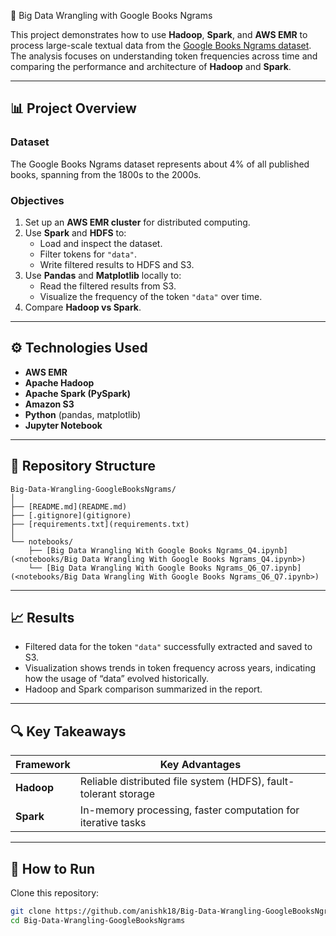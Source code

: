  🧠 Big Data Wrangling with Google Books Ngrams

This project demonstrates how to use **Hadoop**, **Spark**, and **AWS EMR** to process large-scale textual data from the [Google Books Ngrams dataset](https://aws.amazon.com/opendata/public-datasets/google-books-ngrams/).  
The analysis focuses on understanding token frequencies across time and comparing the performance and architecture of **Hadoop** and **Spark**.

---

## 📊 Project Overview

### Dataset
The Google Books Ngrams dataset represents about 4% of all published books, spanning from the 1800s to the 2000s.  


### Objectives
1. Set up an **AWS EMR cluster** for distributed computing.
2. Use **Spark** and **HDFS** to:
   - Load and inspect the dataset.
   - Filter tokens for `"data"`.
   - Write filtered results to HDFS and S3.
3. Use **Pandas** and **Matplotlib** locally to:
   - Read the filtered results from S3.
   - Visualize the frequency of the token `"data"` over time.
4. Compare **Hadoop vs Spark**.

---

## ⚙️ Technologies Used
- **AWS EMR**
- **Apache Hadoop**
- **Apache Spark (PySpark)**
- **Amazon S3**
- **Python** (pandas, matplotlib)
- **Jupyter Notebook**

---

## 🧩 Repository Structure

```
Big-Data-Wrangling-GoogleBooksNgrams/
│
├── [README.md](README.md)
├── [.gitignore](gitignore)
├── [requirements.txt](requirements.txt)
│
└── notebooks/
    ├── [Big Data Wrangling With Google Books Ngrams_Q4.ipynb](<notebooks/Big Data Wrangling With Google Books Ngrams_Q4.ipynb>)
    └── [Big Data Wrangling With Google Books Ngrams_Q6_Q7.ipynb](<notebooks/Big Data Wrangling With Google Books Ngrams_Q6_Q7.ipynb>)
```


---

## 📈 Results

- Filtered data for the token `"data"` successfully extracted and saved to S3.  
- Visualization shows trends in token frequency across years, indicating how the usage of “data” evolved historically.  
- Hadoop and Spark comparison summarized in the report.

---

## 🔍 Key Takeaways

| Framework | Key Advantages |
|------------|----------------|
| **Hadoop** | Reliable distributed file system (HDFS), fault-tolerant storage |
| **Spark**  | In-memory processing, faster computation for iterative tasks |

---

## 📘 How to Run

 Clone this repository:
   ```bash
   git clone https://github.com/anishk18/Big-Data-Wrangling-GoogleBooksNgrams.git
   cd Big-Data-Wrangling-GoogleBooksNgrams
